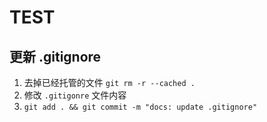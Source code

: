 # TEST

## 更新 .gitignore

1. 去掉已经托管的文件 `git rm -r --cached .`
2. 修改 `.gitigonre` 文件内容
3. `git add . && git commit -m "docs: update .gitignore"`
